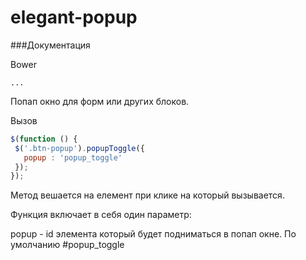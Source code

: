 # elegant-popup
###Документация

Bower
```
...
```

Попап окно для форм или других блоков.

Вызов
```javascript
$(function () {
 $('.btn-popup').popupToggle({
   popup : 'popup_toggle'
 });
});

```

Метод вешается на елемент при клике на который вызывается.

Функция включает в себя один параметр:

popup - id элемента который будет подниматься в попап окне. По умолчанию #popup_toggle